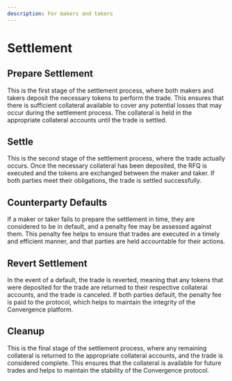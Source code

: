 ```yaml
---
description: For makers and takers
---
```


# Settlement

## Prepare Settlement

This is the first stage of the settlement process, where both makers and takers deposit the necessary tokens to perform the trade. This ensures that there is sufficient collateral available to cover any potential losses that may occur during the settlement process. The collateral is held in the appropriate collateral accounts until the trade is settled.

## Settle

This is the second stage of the settlement process, where the trade actually occurs. Once the necessary collateral has been deposited, the RFQ is executed and the tokens are exchanged between the maker and taker. If both parties meet their obligations, the trade is settled successfully.

## Counterparty Defaults

If a maker or taker fails to prepare the settlement in time, they are considered to be in default, and a penalty fee may be assessed against them. This penalty fee helps to ensure that trades are executed in a timely and efficient manner, and that parties are held accountable for their actions.

## Revert Settlement

In the event of a default, the trade is reverted, meaning that any tokens that were deposited for the trade are returned to their respective collateral accounts, and the trade is canceled. If both parties default, the penalty fee is paid to the protocol, which helps to maintain the integrity of the Convergence platform.

## Cleanup

This is the final stage of the settlement process, where any remaining collateral is returned to the appropriate collateral accounts, and the trade is considered complete. This ensures that the collateral is available for future trades and helps to maintain the stability of the Convergence protocol.
